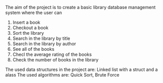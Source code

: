 The aim of the project is to create a basic library database management system where the user can 
1) Insert a book 
2) Checkout a book 
3) Sort the library 
4) Search in the library by title
5) Search in the library by author
6) See all of the books
7) Checl the average rating of the books
8) Check the number of books in the library

The used data structures in the project are: Linked list with a struct and a alass
The used algorithms are: Quick Sort, Brute Force
